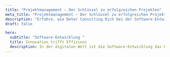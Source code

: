 ```yaml
---
title: "Projektmanagement – Der Schlüssel zu erfolgreichen Projekten"
meta_title: "Projektmanagement – Der Schlüssel zu erfolgreichen Projekten"
description: "Erfahre, wie Deter Consulting Dich bei der Software-Entwicklung unterstützt – von High Performance und DevOps über PHP-Entwicklung bis hin zu Systemarchitektur und Testing. Individuelle Lösungen für Deinen Erfolg."
draft: false

hero:
  subtitle: "Software-Entwicklung "
  title: Innovation trifft Effizienz
  description: In der digitalen Welt ist die Software-Entwicklung das Herzstück jedes erfolgreichen Unternehmens. Sie ermöglicht es Dir, innovative Lösungen zu schaffen, effizienter zu arbeiten und Wettbewerbsvorteile zu sichern. Bei Deter Consulting unterstützen wir Dich mit umfassender Expertise – von der Planung und Entwicklung leistungsstarker Anwendungen bis zur Optimierung bestehender Systeme.<br/><br/>Unsere Herangehensweise ist so individuell wie Deine Anforderungen. Ob es um die Einführung moderner DevOps-Praktiken, die Entwicklung skalierbarer Systemarchitekturen oder die Optimierung der Performance Deiner Anwendungen geht – wir begleiten Dich von der ersten Idee bis zur finalen Umsetzung. Dabei setzen wir auf Qualität, Nachhaltigkeit und zukunftssichere Technologien, um Deinen Erfolg langfristig zu gewährleisten.
---
```


